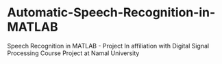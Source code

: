 # Automatic-Speech-Recognition-in-MATLAB

Speech Recognition in MATLAB - Project
In affiliation with Digital Signal Processing Course Project at Namal University
